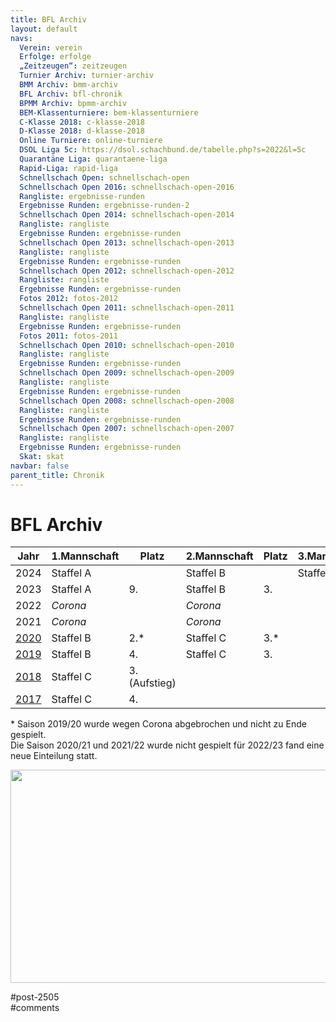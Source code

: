 ```yaml
---
title: BFL Archiv 
layout: default
navs:
  Verein: verein
  Erfolge: erfolge
  „Zeitzeugen“: zeitzeugen
  Turnier Archiv: turnier-archiv
  BMM Archiv: bmm-archiv
  BFL Archiv: bfl-chronik
  BPMM Archiv: bpmm-archiv
  BEM-Klassenturniere: bem-klassenturniere
  C-Klasse 2018: c-klasse-2018
  D-Klasse 2018: d-klasse-2018
  Online Turniere: online-turniere
  DSOL Liga 5c: https://dsol.schachbund.de/tabelle.php?s=2022&l=5c
  Quarantäne Liga: quarantaene-liga
  Rapid-Liga: rapid-liga
  Schnellschach Open: schnellschach-open
  Schnellschach Open 2016: schnellschach-open-2016
  Rangliste: ergebnisse-runden
  Ergebnisse Runden: ergebnisse-runden-2
  Schnellschach Open 2014: schnellschach-open-2014
  Rangliste: rangliste
  Ergebnisse Runden: ergebnisse-runden
  Schnellschach Open 2013: schnellschach-open-2013
  Rangliste: rangliste
  Ergebnisse Runden: ergebnisse-runden
  Schnellschach Open 2012: schnellschach-open-2012
  Rangliste: rangliste
  Ergebnisse Runden: ergebnisse-runden
  Fotos 2012: fotos-2012
  Schnellschach Open 2011: schnellschach-open-2011
  Rangliste: rangliste
  Ergebnisse Runden: ergebnisse-runden
  Fotos 2011: fotos-2011
  Schnellschach Open 2010: schnellschach-open-2010
  Rangliste: rangliste
  Ergebnisse Runden: ergebnisse-runden
  Schnellschach Open 2009: schnellschach-open-2009
  Rangliste: rangliste
  Ergebnisse Runden: ergebnisse-runden
  Schnellschach Open 2008: schnellschach-open-2008
  Rangliste: rangliste
  Ergebnisse Runden: ergebnisse-runden
  Schnellschach Open 2007: schnellschach-open-2007
  Rangliste: rangliste
  Ergebnisse Runden: ergebnisse-runden
  Skat: skat
navbar: false
parent_title: Chronik
---
```

<div class="post-2505 page type-page status-publish hentry" id="post-2505">
<h1 class="entry-title">BFL Archiv</h1>
<div class="entry-content">
<table>
<thead>
<tr>
<th>Jahr</th>
<th>1.Mannschaft</th>
<th>Platz</th>
<th>2.Mannschaft</th>
<th>Platz</th>
<th>3.Mannschaft</th>
<th>Platz</th>
</tr>
</thead>
<tbody>
<tr>
<td>2024</td>
<td>Staffel A</td>
<td></td>
<td>Staffel B</td>
<td></td>
<td>Staffel C</td>
<td></td>
</tr>
<tr>
<td>2023</td>
<td>Staffel A</td>
<td>9.</td>
<td>Staffel B</td>
<td>3.</td>
</tr>
<tr>
<td>2022</td>
<td><em>Corona</em></td>
<td></td>
<td><em>Corona</em></td>
<td></td>
</tr>
<tr>
<td>2021</td>
<td><em>Corona</em></td>
<td></td>
<td><em>Corona</em></td>
<td></td>
</tr>
<tr>
<td><a href="https://www.narva-schach.de/wordpress/chronik/bfl-chronik/bfl-2020/">2020</a></td>
<td>Staffel B</td>
<td>2.*</td>
<td>Staffel C</td>
<td>3.*</td>
</tr>
<tr>
<td><a href="http://www.narva-schach.de/wordpress/chronik/bfl-chronik/bfl-2019/">2019</a></td>
<td>Staffel B</td>
<td>4.</td>
<td>Staffel C</td>
<td>3.</td>
</tr>
<tr>
<td><a href="http://www.narva-schach.de/wordpress/chronik/bfl-chronik/bfl-2018/">2018</a></td>
<td>Staffel C</td>
<td>3. (Aufstieg)</td>
<td></td>
<td></td>
</tr>
<tr>
<td data-order='&lt;a href="http://www.narva-schach.de/wordpress/chronik/bfl-chronik/bfl-2017-2/" target="_self"&gt;2017&lt;/a&gt;'><a href="http://www.narva-schach.de/wordpress/chronik/bfl-chronik/bfl-2017-2/" rel="noopener" target="_self">2017</a></td>
<td>Staffel C</td>
<td>4.</td>
<td></td>
<td></td>
</tr>
</tbody>
</table>
<p>* Saison 2019/20 wurde wegen Corona abgebrochen und nicht zu Ende gespielt.<br/>
Die Saison 2020/21 und 2021/22 wurde nicht gespielt für 2022/23 fand eine neue Einteilung statt.</p>
<p><a href="http://www.narva-schach.de/wordpress/wp-content/uploads/2020/05/bfl_statistik.jpg"><img alt="" class="alignnone size-large wp-image-7180" decoding="async" fetchpriority="high" height="341" sizes="(max-width: 640px) 100vw, 640px" src="http://www.narva-schach.de/wordpress/wp-content/uploads/2020/05/bfl_statistik-1024x545.jpg" srcset="https://www.narva-schach.de/wordpress/wp-content/uploads/2020/05/bfl_statistik-1024x545.jpg 1024w, https://www.narva-schach.de/wordpress/wp-content/uploads/2020/05/bfl_statistik-300x160.jpg 300w, https://www.narva-schach.de/wordpress/wp-content/uploads/2020/05/bfl_statistik-768x409.jpg 768w, https://www.narva-schach.de/wordpress/wp-content/uploads/2020/05/bfl_statistik.jpg 1091w" width="640"/></a></p>
</div><!-- .entry-content -->
</div> #post-2505 
<div id="comments">
</div> #comments 
